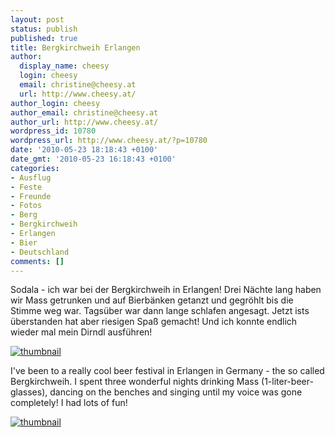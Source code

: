 ```yaml
---
layout: post
status: publish
published: true
title: Bergkirchweih Erlangen
author:
  display_name: cheesy
  login: cheesy
  email: christine@cheesy.at
  url: http://www.cheesy.at/
author_login: cheesy
author_email: christine@cheesy.at
author_url: http://www.cheesy.at/
wordpress_id: 10780
wordpress_url: http://www.cheesy.at/?p=10780
date: '2010-05-23 18:18:43 +0100'
date_gmt: '2010-05-23 16:18:43 +0100'
categories:
- Ausflug
- Feste
- Freunde
- Fotos
- Berg
- Bergkirchweih
- Erlangen
- Bier
- Deutschland
comments: []
---
```

<!--:de-->Sodala - ich war bei der Bergkirchweih in Erlangen! Drei Nächte lang haben wir Mass getrunken und auf Bierbänken getanzt und gegröhlt bis die Stimme weg war. Tagsüber war dann lange schlafen angesagt. Jetzt ists überstanden hat aber riesigen Spaß gemacht! Und ich konnte endlich wieder mal mein Dirndl ausführen!
[![](http://www.cheesy.at/wp-content/uploads/2010/05/bergkirchweih-erlangen/thumbnail.jpg "thumbnail")](http://www.cheesy.at/photos/freunde/bergkirchweih-2010/)
<!--:--><!--:en-->I've been to a really cool beer festival in Erlangen in Germany - the so called Bergkirchweih. I spent three wonderful nights drinking Mass (1-liter-beer-glasses), dancing on the benches and singing until my voice was gone completely! I had lots of fun!
[![](http://www.cheesy.at/wp-content/uploads/2010/05/bergkirchweih-erlangen/thumbnail.jpg "thumbnail")](http://www.cheesy.at/photos/freunde/bergkirchweih-2010/)
<!--:-->
